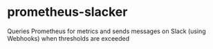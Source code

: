 # prometheus-slacker
Queries Prometheus for metrics and sends messages on Slack (using Webhooks) when thresholds are exceeded
